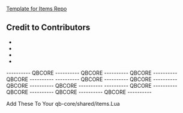 [Template for Items Repo](https://codepen.io/lilphantom25/pen/RwQEvWL?editors=1000)
## Credit to Contributors
 - 
 -
 -
 - 

---------- QBCORE ---------- QBCORE ---------- QBCORE ---------- QBCORE ----------
---------- QBCORE ---------- QBCORE ---------- QBCORE ---------- QBCORE ----------
---------- QBCORE ---------- QBCORE ---------- QBCORE ---------- QBCORE ----------

Add These To Your qb-core/shared/items.Lua

```lua

```
